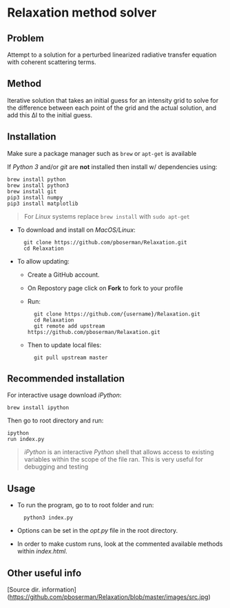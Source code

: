 Relaxation method solver
========================
## Problem
Attempt to a solution for a perturbed linearized radiative transfer equation with coherent scattering terms.

## Method
Iterative solution that takes an initial guess for an intensity grid to solve for the difference between each point of the grid and the actual solution, and add this ∆I to the initial guess.

## Installation

Make sure a package manager such as `brew` or `apt-get` is available

If *Python 3* and/or *git* are **not** installed then install w/ dependencies using:
	
	brew install python
	brew install python3
	brew install git
	pip3 install numpy
	pip3 install matplotlib
	
> For *Linux* systems replace `brew install` with `sudo apt-get` 

- To download and install on *MacOS/Linux*:

		git clone https://github.com/pboserman/Relaxation.git
		cd Relaxation

- To allow updating:

	* Create a GitHub account.
	* On Repostory page click on **Fork** to fork to your profile
	* Run:

			git clone https://github.com/{username}/Relaxation.git 
			cd Relaxation
			git remote add upstream https://github.com/pboserman/Relaxation.git

	* Then to update local files:
	
			git pull upstream master
			
## Recommended installation

For interactive usage download *iPython*:

	brew install ipython

Then go to root directory and run:

	ipython
	run index.py
	
> *iPython* is an interactive *Python* shell that allows access to existing variables within the scope of the file ran.
> This is very useful for debugging and testing
	

## Usage
* To run the program, go to to root folder and run:
		
		python3 index.py

* Options can be set in the *opt.py* file in the root directory. 

* In order to make custom runs, look at the commented available methods within *index.html*.


## Other useful info

[Source dir. information] (https://github.com/pboserman/Relaxation/blob/master/images/src.jpg)